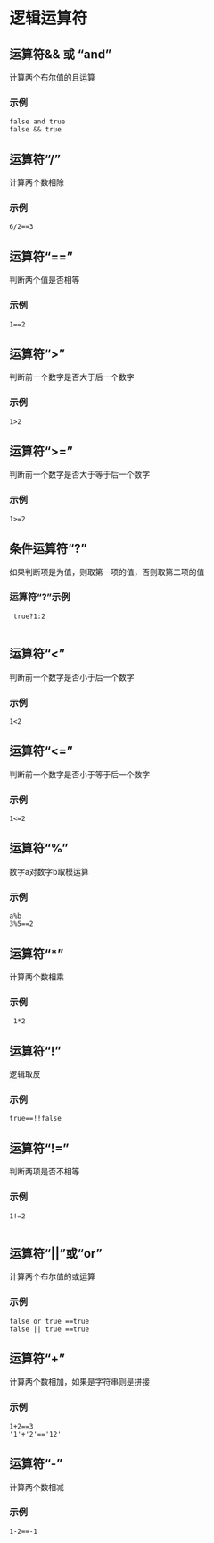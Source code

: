 # 逻辑运算符

## 运算符&& 或 “and”   <a id='logic_and'></a>
计算两个布尔值的且运算


### 示例

```
false and true
false && true

```

## 运算符“/”   <a id='logic_div'></a>
计算两个数相除


### 示例

```
6/2==3

```

## 运算符“==”   <a id='logic_equal'></a>
判断两个值是否相等


### 示例

```
1==2

```

## 运算符“>”   <a id='logic_gt'></a>
判断前一个数字是否大于后一个数字


### 示例

```
1>2

```

## 运算符“>=”   <a id='logic_gte'></a>
判断前一个数字是否大于等于后一个数字


### 示例

```
1>=2

```


## 条件运算符“?”  <a id='logic_if'></a>
如果判断项是为值，则取第一项的值，否则取第二项的值


### 运算符“?”示例  

```
 true?1:2
 
```


## 运算符“<”   <a id='logic_lt'></a>
判断前一个数字是否小于后一个数字


### 示例

```
1<2
```

## 运算符“<=”   <a id='logic_lte'></a>
判断前一个数字是否小于等于后一个数字


### 示例

```
1<=2
```

## 运算符“%”   <a id='logic_mod'></a>
数字a对数字b取模运算


### 示例

```
a%b
3%5==2
```

## 运算符“*”   <a id='logic_mul'></a>
计算两个数相乘


### 示例

```
 1*2

```

## 运算符“!”   <a id='logic_not'></a>
逻辑取反


### 示例

```
true==!!false

```

## 运算符“!=”   <a id='logic_no_equal'></a>
判断两项是否不相等


### 示例

```
1!=2


```


## 运算符“||”或“or”   <a id='logic_or'></a>
计算两个布尔值的或运算


### 示例

```
false or true ==true
false || true ==true

```

## 运算符“+”  <a id='logic_plus'></a>
计算两个数相加，如果是字符串则是拼接


### 示例

```
1+2==3
'1'+'2'=='12'
```

## 运算符“-” <a id='logic_sub'></a>
计算两个数相减


### 示例

```
1-2==-1
```